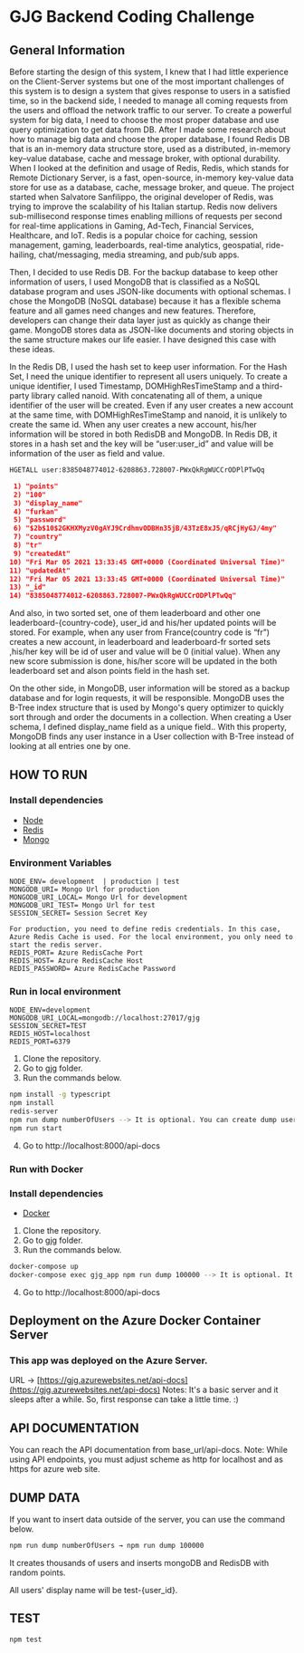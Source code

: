 # GJG Backend Coding Challenge

## General Information


Before starting the design of this system, I knew that I had little experience on the Client-Server systems but one of the most important challenges of this system is to design a system that gives response to users in a satisfied time, so in the backend side, I needed to manage all coming requests from the users and offload the network traffic to our server. To create a powerful system for big data, I need to choose the most proper database and use query optimization to get data from DB.  After I made some research about how to manage big data and choose the proper database, I found Redis DB that is an in-memory data structure store, used as a distributed, in-memory key–value database, cache and message broker, with optional durability. When I looked at the definition and usage of Redis, Redis, which stands for Remote Dictionary Server, is a fast, open-source, in-memory key-value data store for use as a database, cache, message broker, and queue. The project started when Salvatore Sanfilippo, the original developer of Redis, was trying to improve the scalability of his Italian startup. Redis now delivers sub-millisecond response times enabling millions of requests per second for real-time applications in Gaming, Ad-Tech, Financial Services, Healthcare, and IoT. Redis is a popular choice for caching, session management, gaming, leaderboards, real-time analytics, geospatial, ride-hailing, chat/messaging, media streaming, and pub/sub apps.

Then, I decided to use Redis DB. For the backup database to keep other information of users, I used MongoDB that is classified as a NoSQL database program and uses JSON-like documents with optional schemas. I chose the MongoDB (NoSQL database) because it has a flexible schema feature and all games need changes and new features. Therefore, developers can change their data layer just as quickly as change their game. MongoDB stores data as JSON-like documents and storing objects in the same structure makes our life easier. I have designed this case with these ideas.

In the Redis DB, I used the hash set to keep user information. For the Hash Set, I need the unique identifier to represent all users uniquely. To create a unique identifier, I used Timestamp, DOMHighResTimeStamp and a third-party library called nanoid. With concatenating all of them, a unique identifier of the user will be created. Even if any user creates a new account at the same time, with DOMHighResTimeStamp and nanoid, it is unlikely to create the same id. When any user creates a new account, his/her information will be stored in both RedisDB and MongoDB. In Redis DB, it stores in a hash set and the key will be “user:user_id” and value will be information of the user as field and value.


```bash
HGETALL user:8385048774012-6208863.728007-PWxQkRgWUCCrODPlPTwQq
```

```json
 1) "points"
 2) "100"
 3) "display_name"
 4) "furkan"
 5) "password"
 6) "$2b$10$2GKHXMyzV0gAYJ9CrdhmvODBHn35jB/43TzE8xJ5/qRCjHyGJ/4my"
 7) "country"
 8) "tr"
 9) "createdAt"
10) "Fri Mar 05 2021 13:33:45 GMT+0000 (Coordinated Universal Time)"
11) "updatedAt"
12) "Fri Mar 05 2021 13:33:45 GMT+0000 (Coordinated Universal Time)"
13) "_id"
14) "8385048774012-6208863.728007-PWxQkRgWUCCrODPlPTwQq"
```


And also, in two sorted set, one of them leaderboard and other one leaderboard-{country-code},
user_id and his/her updated points will be stored. For example, when any user from France(country code is “fr”) creates a new account,  in leaderboard and leaderboard-fr sorted sets ,his/her key will be id of user and value will be 0 (initial value). When any new score submission is done, his/her score will be updated in the both leaderboard set and alson points field in the hash set.

On the other side, in MongoDB, user information will be stored as a backup database and for login requests, it will be responsible. MongoDB uses the B-Tree index structure that is used by Mongo's query optimizer to quickly sort through and order the documents in a collection. When creating a User schema, I defined display_name field as a unique field..  With this property, MongoDB finds any user instance in a User collection with B-Tree instead of looking at all entries one by one.

## HOW TO RUN

### Install dependencies
  * [Node](https://nodejs.org/en/download/)
  * [Redis](https://redis.io/download)
  * [Mongo](https://www.mongodb.com/try/download/community)
  
### Environment Variables

```
NODE_ENV= development  | production | test
MONGODB_URI= Mongo Url for production
MONGODB_URI_LOCAL= Mongo Url for development
MONGODB_URI_TEST= Mongo Url for test
SESSION_SECRET= Session Secret Key

For production, you need to define redis credentials. In this case, Azure Redis Cache is used. For the local environment, you only need to start the redis server.
REDIS_PORT= Azure RedisCache Port
REDIS_HOST= Azure RedisCache Host
REDIS_PASSWORD= Azure RedisCache Password

```

### Run in local environment

```
NODE_ENV=development
MONGODB_URI_LOCAL=mongodb://localhost:27017/gjg
SESSION_SECRET=TEST
REDIS_HOST=localhost
REDIS_PORT=6379
```
1. Clone the repository.
2. Go to gjg folder.
3. Run the commands below.
``` bash
npm install -g typescript
npm install
redis-server
npm run dump numberOfUsers --> It is optional. You can create dump users in MongoDB and RedisDB
npm run start
```
4. Go to http://localhost:8000/api-docs


### Run with Docker

### Install dependencies
 * [Docker](https://www.docker.com/products/docker-desktop)

 1. Clone the repository.
 2. Go to gjg folder.
 3. Run the commands below.
 
 ```bash
 docker-compose up
 docker-compose exec gjg_app npm run dump 100000 --> It is optional. It creates dump users in docker container.
 
 ```
4. Go to http://localhost:8000/api-docs


## Deployment on the Azure Docker Container Server

### This app was deployed on the Azure Server. 

URL → [https://gjg.azurewebsites.net/api-docs](https://gjg.azurewebsites.net/api-docs)
Notes: It's a basic server and it sleeps after a while. So, first response can take a little time. :)


## API DOCUMENTATION

You can reach the API documentation from base_url/api-docs.
Note: While using API endpoints, you must adjust scheme as http for localhost and as https for azure web site.

## DUMP DATA

If you want to insert data outside of the server, you can use the command below.

```bash
npm run dump numberOfUsers → npm run dump 100000
```

It creates thousands of users and inserts mongoDB and RedisDB with random points.

All users' display name will be test-{user_id}.




 ## TEST 
 
 ```
 npm test
 ```
 
 


